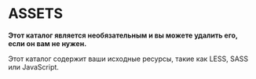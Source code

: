 # ASSETS

**Этот каталог является необязательным и вы можете удалить его, если он вам не нужен.**

Этот каталог содержит ваши исходные ресурсы, такие как LESS, SASS или JavaScript.
